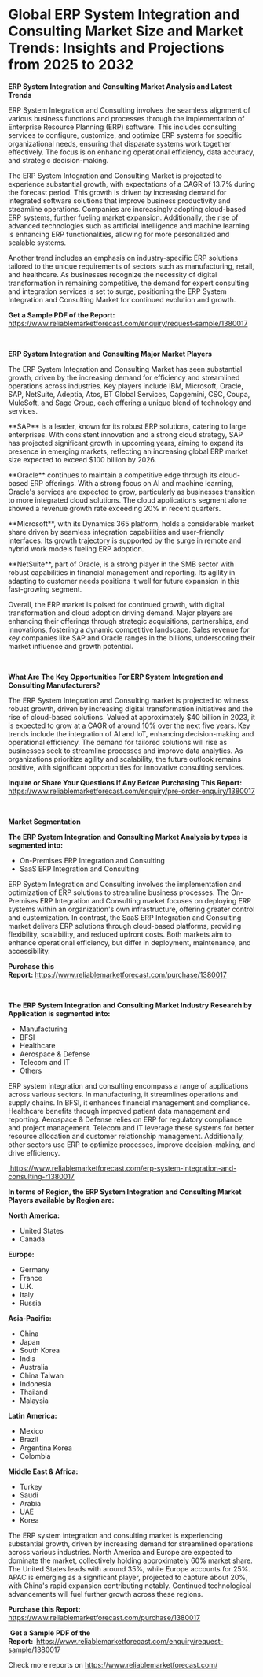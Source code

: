 <p><h1>Global ERP System Integration and Consulting Market Size and Market Trends: Insights and Projections from 2025 to 2032</h1></p><p><strong>ERP System Integration and Consulting Market Analysis and Latest Trends</strong></p>
<p><p>ERP System Integration and Consulting involves the seamless alignment of various business functions and processes through the implementation of Enterprise Resource Planning (ERP) software. This includes consulting services to configure, customize, and optimize ERP systems for specific organizational needs, ensuring that disparate systems work together effectively. The focus is on enhancing operational efficiency, data accuracy, and strategic decision-making.</p><p>The ERP System Integration and Consulting Market is projected to experience substantial growth, with expectations of a CAGR of 13.7% during the forecast period. This growth is driven by increasing demand for integrated software solutions that improve business productivity and streamline operations. Companies are increasingly adopting cloud-based ERP systems, further fueling market expansion. Additionally, the rise of advanced technologies such as artificial intelligence and machine learning is enhancing ERP functionalities, allowing for more personalized and scalable systems.</p><p>Another trend includes an emphasis on industry-specific ERP solutions tailored to the unique requirements of sectors such as manufacturing, retail, and healthcare. As businesses recognize the necessity of digital transformation in remaining competitive, the demand for expert consulting and integration services is set to surge, positioning the ERP System Integration and Consulting Market for continued evolution and growth.</p></p>
<p><strong>Get a Sample PDF of the Report:&nbsp;</strong> <a href="https://www.reliablemarketforecast.com/enquiry/request-sample/1380017?utm_campaign=3074&utm_medium=2&utm_source=Github&utm_content=ia&utm_term=09032025&utm_id=erp-system-integration-and-consulting">https://www.reliablemarketforecast.com/enquiry/request-sample/1380017</a></p>
<p>&nbsp;</p>
<p><strong>ERP System Integration and Consulting Major Market Players</strong></p>
<p><p>The ERP System Integration and Consulting Market has seen substantial growth, driven by the increasing demand for efficiency and streamlined operations across industries. Key players include IBM, Microsoft, Oracle, SAP, NetSuite, Adeptia, Atos, BT Global Services, Capgemini, CSC, Coupa, MuleSoft, and Sage Group, each offering a unique blend of technology and services.</p><p>**SAP** is a leader, known for its robust ERP solutions, catering to large enterprises. With consistent innovation and a strong cloud strategy, SAP has projected significant growth in upcoming years, aiming to expand its presence in emerging markets, reflecting an increasing global ERP market size expected to exceed $100 billion by 2026.</p><p>**Oracle** continues to maintain a competitive edge through its cloud-based ERP offerings. With a strong focus on AI and machine learning, Oracle's services are expected to grow, particularly as businesses transition to more integrated cloud solutions. The cloud applications segment alone showed a revenue growth rate exceeding 20% in recent quarters.</p><p>**Microsoft**, with its Dynamics 365 platform, holds a considerable market share driven by seamless integration capabilities and user-friendly interfaces. Its growth trajectory is supported by the surge in remote and hybrid work models fueling ERP adoption.</p><p>**NetSuite**, part of Oracle, is a strong player in the SMB sector with robust capabilities in financial management and reporting. Its agility in adapting to customer needs positions it well for future expansion in this fast-growing segment.</p><p>Overall, the ERP market is poised for continued growth, with digital transformation and cloud adoption driving demand. Major players are enhancing their offerings through strategic acquisitions, partnerships, and innovations, fostering a dynamic competitive landscape. Sales revenue for key companies like SAP and Oracle ranges in the billions, underscoring their market influence and growth potential.</p></p>
<p>&nbsp;</p>
<p><strong>What Are The Key Opportunities For ERP System Integration and Consulting Manufacturers?</strong></p>
<p><p>The ERP System Integration and Consulting market is projected to witness robust growth, driven by increasing digital transformation initiatives and the rise of cloud-based solutions. Valued at approximately $40 billion in 2023, it is expected to grow at a CAGR of around 10% over the next five years. Key trends include the integration of AI and IoT, enhancing decision-making and operational efficiency. The demand for tailored solutions will rise as businesses seek to streamline processes and improve data analytics. As organizations prioritize agility and scalability, the future outlook remains positive, with significant opportunities for innovative consulting services.</p></p>
<p><strong>Inquire or Share Your Questions If Any Before Purchasing This Report:</strong> <a href="https://www.reliablemarketforecast.com/enquiry/pre-order-enquiry/1380017?utm_campaign=3074&utm_medium=2&utm_source=Github&utm_content=ia&utm_term=09032025&utm_id=erp-system-integration-and-consulting">https://www.reliablemarketforecast.com/enquiry/pre-order-enquiry/1380017</a></p>
<p>&nbsp;</p>
<p><strong>Market Segmentation</strong></p>
<p><strong>The ERP System Integration and Consulting Market Analysis by types is segmented into:</strong></p>
<p><ul><li>On-Premises ERP Integration and Consulting</li><li>SaaS ERP Integration and Consulting</li></ul></p>
<p><p>ERP System Integration and Consulting involves the implementation and optimization of ERP solutions to streamline business processes. The On-Premises ERP Integration and Consulting market focuses on deploying ERP systems within an organization's own infrastructure, offering greater control and customization. In contrast, the SaaS ERP Integration and Consulting market delivers ERP solutions through cloud-based platforms, providing flexibility, scalability, and reduced upfront costs. Both markets aim to enhance operational efficiency, but differ in deployment, maintenance, and accessibility.</p></p>
<p><strong>Purchase this Report:&nbsp;</strong><a href="https://www.reliablemarketforecast.com/purchase/1380017?utm_campaign=3074&utm_medium=2&utm_source=Github&utm_content=ia&utm_term=09032025&utm_id=erp-system-integration-and-consulting">https://www.reliablemarketforecast.com/purchase/1380017</a></p>
<p>&nbsp;</p>
<p><strong>The ERP System Integration and Consulting Market Industry Research by Application is segmented into:</strong></p>
<p><ul><li>Manufacturing</li><li>BFSI</li><li>Healthcare</li><li>Aerospace & Defense</li><li>Telecom and IT</li><li>Others</li></ul></p>
<p><p>ERP system integration and consulting encompass a range of applications across various sectors. In manufacturing, it streamlines operations and supply chains. In BFSI, it enhances financial management and compliance. Healthcare benefits through improved patient data management and reporting. Aerospace & Defense relies on ERP for regulatory compliance and project management. Telecom and IT leverage these systems for better resource allocation and customer relationship management. Additionally, other sectors use ERP to optimize processes, improve decision-making, and drive efficiency.</p></p>
<p><a href="https://www.reliablemarketforecast.com/erp-system-integration-and-consulting-r1380017?utm_campaign=3074&utm_medium=2&utm_source=Github&utm_content=ia&utm_term=09032025&utm_id=erp-system-integration-and-consulting">&nbsp;https://www.reliablemarketforecast.com/erp-system-integration-and-consulting-r1380017</a></p>
<p><strong>In terms of Region, the ERP System Integration and Consulting Market Players available by Region are:</strong></p>
<p>
    <p> <strong> North America: </strong>
        <ul>
            <li>United States</li>
            <li>Canada</li>
        </ul>
        </p> 
    <p> <strong> Europe: </strong>
        <ul>
            <li>Germany</li>
            <li>France</li>
            <li>U.K.</li>
            <li>Italy</li>
            <li>Russia</li>
        </ul>
        </p> 
    <p> <strong> Asia-Pacific: </strong>
        <ul>
            <li>China</li>
            <li>Japan</li>
            <li>South Korea</li>
            <li>India</li>
            <li>Australia</li>
            <li>China Taiwan</li>
            <li>Indonesia</li>
            <li>Thailand</li>
            <li>Malaysia</li>
        </ul>
        </p> 
    <p> <strong> Latin America: </strong>
        <ul>
            <li>Mexico</li>
            <li>Brazil</li>
            <li>Argentina Korea</li>
            <li>Colombia</li>
        </ul>
        </p> 
    <p> <strong> Middle East & Africa: </strong>
        <ul>
            <li>Turkey</li>
            <li>Saudi</li>
            <li>Arabia</li>
            <li>UAE</li>
            <li>Korea</li>
        </ul>
    </p>
    </p>
<p><p>The ERP system integration and consulting market is experiencing substantial growth, driven by increasing demand for streamlined operations across various industries. North America and Europe are expected to dominate the market, collectively holding approximately 60% market share. The United States leads with around 35%, while Europe accounts for 25%. APAC is emerging as a significant player, projected to capture about 20%, with China's rapid expansion contributing notably. Continued technological advancements will fuel further growth across these regions.</p></p>
<p><strong>Purchase this Report: </strong><a href="https://www.reliablemarketforecast.com/purchase/1380017?utm_campaign=3074&utm_medium=2&utm_source=Github&utm_content=ia&utm_term=09032025&utm_id=erp-system-integration-and-consulting">https://www.reliablemarketforecast.com/purchase/1380017</a></p>
<p>&nbsp;<strong>Get a Sample PDF of the Report:&nbsp;&nbsp;</strong><a href="https://www.reliablemarketforecast.com/enquiry/request-sample/1380017?utm_campaign=3074&utm_medium=2&utm_source=Github&utm_content=ia&utm_term=09032025&utm_id=erp-system-integration-and-consulting">https://www.reliablemarketforecast.com/enquiry/request-sample/1380017</a></p>
<p><strong></strong></p>
<p>Check more reports on <a href="https://www.reliablemarketforecast.com/?utm_campaign=3074&utm_medium=2&utm_source=Github&utm_content=ia&utm_term=09032025&utm_id=erp-system-integration-and-consulting">https://www.reliablemarketforecast.com/</a></p>